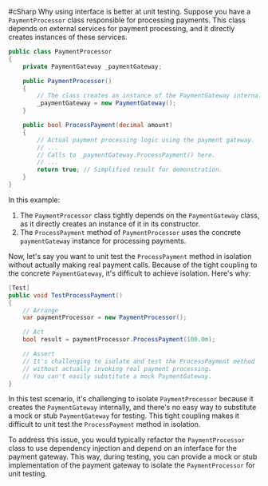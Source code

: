 #cSharp 
Why using interface is better at unit testing.
Suppose you have a `PaymentProcessor` class responsible for processing payments. This class depends on external services for payment processing, and it directly creates instances of these services. 
```c#
public class PaymentProcessor
{
    private PaymentGateway _paymentGateway;

    public PaymentProcessor()
    {
        // The class creates an instance of the PaymentGateway internally.
        _paymentGateway = new PaymentGateway();
    }

    public bool ProcessPayment(decimal amount)
    {
        // Actual payment processing logic using the payment gateway.
        // ...
        // Calls to _paymentGateway.ProcessPayment() here.
        // ...
        return true; // Simplified result for demonstration.
    }
}
```
In this example:

1. The `PaymentProcessor` class tightly depends on the `PaymentGateway` class, as it directly creates an instance of it in its constructor.
2. The `ProcessPayment` method of `PaymentProcessor` uses the concrete `paymentGateway` instance for processing payments.

Now, let's say you want to unit test the `ProcessPayment` method in isolation without actually making real payment calls. Because of the tight coupling to the concrete `PaymentGateway`, it's difficult to achieve isolation. Here's why:
```c#
[Test]
public void TestProcessPayment()
{
    // Arrange
    var paymentProcessor = new PaymentProcessor();

    // Act
    bool result = paymentProcessor.ProcessPayment(100.0m);

    // Assert
    // It's challenging to isolate and test the ProcessPayment method
    // without actually invoking real payment processing.
    // You can't easily substitute a mock PaymentGateway.
}
```
In this test scenario, it's challenging to isolate `PaymentProcessor` because it creates the `PaymentGateway` internally, and there's no easy way to substitute a mock or stub `PaymentGateway` for testing. This tight coupling makes it difficult to unit test the `ProcessPayment` method in isolation.

To address this issue, you would typically refactor the `PaymentProcessor` class to use dependency injection and depend on an interface for the payment gateway. This way, during testing, you can provide a mock or stub implementation of the payment gateway to isolate the `PaymentProcessor` for unit testing.